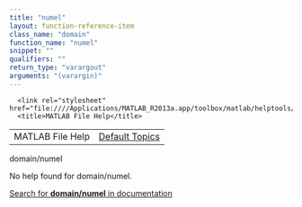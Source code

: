 ```yaml
---
title: "numel"
layout: function-reference-item
class_name: "domain"
function_name: "numel"
snippet: ""
qualifiers: ""
return_type: "varargout"
arguments: "(varargin)"
---
```


<html>
   <head>
      <meta http-equiv="Content-Type" content="text/html; charset=utf-8">
   
      <link rel="stylesheet" href="file:////Applications/MATLAB_R2013a.app/toolbox/matlab/helptools/private/helpwin.css">
      <title>MATLAB File Help</title>
   </head>
   <body>
      <!--Single-page help-->
      <table border="0" cellspacing="0" width="100%">
         <tr class="subheader">
            <td class="headertitle">MATLAB File Help</td>
            <td class="subheader-right"><a href="matlab:helpwin">Default Topics</a></td>
         </tr>
      </table>
      <div class="title">domain/numel</div>
      <!--No help found-->
      <p>No help found for <span class="helptopic">domain/numel</span>.
      </p>
      <p><a href="matlab:docsearch('domain/numel')">
            Search for <b>domain/numel</b> in documentation
            </a></p>
   </body>
</html>
